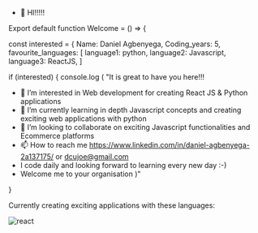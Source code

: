- 👋 HI!!!!!

Export default function Welcome = () => {

const interested = {
  Name: Daniel Agbenyega,
  Coding_years: 5,
  favourite_languages: 
  [
             language1: python,
             language2: Javascript,
             language3: ReactJS,
  ]

if (interested) {
console.log (
           "It is great to have you here!!!


- 👀 I’m interested in Web development for creating React JS & Python applications
- 🌱 I’m currently learning in depth Javascript concepts and creating exciting web applications with python 
- 💞️ I’m looking to collaborate on exciting Javascript functionalities and Ecommerce platforms
- 📫 How to reach me https://www.linkedin.com/in/daniel-agbenyega-2a137175/ or dcujoe@gmail.com
- I code daily and looking forward to learning every new day :-)
- Welcome me to your organisation
)"

}


  Currently creating exciting applications with these  languages:

![react](https://user-images.githubusercontent.com/50689568/197578453-db81a9f8-5c84-42dd-bce3-b9c4abe297b1.png)



